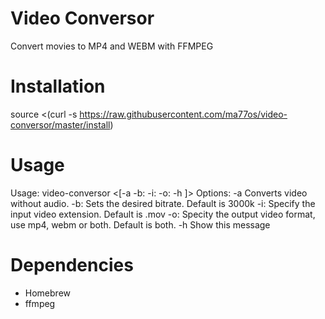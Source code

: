 # Video Conversor
Convert movies to MP4 and WEBM with FFMPEG

# Installation
source <(curl -s https://raw.githubusercontent.com/ma77os/video-conversor/master/install)

# Usage
Usage: video-conversor <[-a -b:<value> -i:<format> -o:<format> -h ]>
Options:
        -a              Converts video without audio.
        -b:<value>      Sets the desired bitrate. Default is 3000k
        -i:<format>     Specify the input video extension. Default is .mov
        -o:<format>     Specity the output video format, use mp4, webm or both. Default is both.
        -h              Show this message

# Dependencies
- Homebrew
- ffmpeg